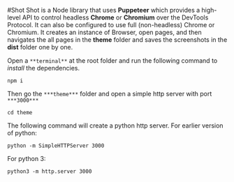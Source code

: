 
#Shot
Shot is a Node library that uses **Puppeteer** which provides a high-level API to control headless **Chrome** or **Chromium** over the DevTools Protocol. It can also be configured to use full (non-headless) Chrome or Chromium. It creates an instance of Browser, open pages, and then navigates the all pages in the **theme** folder and saves the screenshots in the **dist** folder one by one.

Open a `**terminal**` at the root folder and run the following command to *install* the dependencies.
```
npm i
```
Then go the `***theme***` folder and open a simple http server with port `***3000***`
```
cd theme
```
The following command will create a python http server.
For earlier version of python:
```
python -m SimpleHTTPServer 3000
```
For python 3:
```
python3 -m http.server 3000
```
